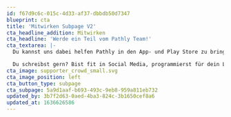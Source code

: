 ```yaml
---
id: f67d9c6c-015c-4d33-af37-dbbdb50d7347
blueprint: cta
title: 'Mitwirken Subpage V2'
cta_headline_addition: Mitwirken
cta_headline: 'Werde ein Teil vom Pathly Team!'
cta_textarea: |-
  Du kannst uns dabei helfen Pathly in den App- und Play Store zu bringen! Die Krebs-App befindet sich derzeit noch in der Entstehungsphase, weshalb wir stets auf der Suche nach Unterstützer:innen und neuen Impressionen sind.

  Du schreibst gern? Bist fit in Social Media, programmierst für dein Leben gerne, kennst dich mit Frinanzierungs-Modellen für gemeinnützige Organisationen aus oder hast Bock uns zu sponsern?  Wir freuen uns über jede Art der Unterstützung.
cta_image: supporter_crowd_small.svg
cta_image_position: left
cta_button_type: subpage
cta_subpage: 5a9d1aaf-b693-493c-9eb8-959a811eb732
updated_by: 3b7f2d63-0aed-4ba3-824c-3b1650cef8a6
updated_at: 1636626586
---
```

